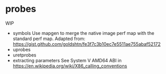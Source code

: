 # probes

WIP

- symbols
  Use mapgen to merge the native image perf map with the standard perf map.
  Adapted from: https://gist.github.com/goldshtn/fe3f7c3b10ec7e5511ae755abaf52172
- uprobes
- uretprobes
- extracting parameters
  See System V AMD64 ABI in https://en.wikipedia.org/wiki/X86_calling_conventions